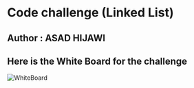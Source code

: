 # Code challenge (Linked List)

## Author : ASAD HIJAWI

## Here is the White Board for the challenge 

![WhiteBoard](/code_challenges/linkedlist/challenge01/WhiteBoard_page-0001.jpg)